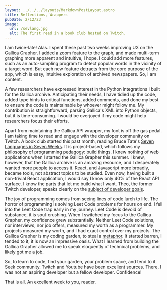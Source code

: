```yaml
---
layout: ../../../layouts/MarkdownPostLayout.astro
title: Reflections, Wrappers
pubDate: 2/12/23
image:
  url: /sevlang.jpg
  alt: The first read in a book club hosted on Twitch.
---
```


I am twice-late! Alas. I spent these past two weeks improving UX on the Gallica Grapher. I added a zoom feature to the graph, and made multi-term graphing more apparent and intuitive, I hope. I could add more features, such as an auto-sampling program to detect popular words in the vicinity of a target word. But each new feature detracts from the core purpose of the app, which is easy, intuitive exploration of archived newspapers. So, I am content.

A few researchers have expressed interest in the Python integrations I built for the Gallica archive. Anticipating their needs, I have tidied up the code, added type hints to critical functions, added comments, and done my best to ensure the code is maintainable by whoever might follow me. My contribution is straightforward, parsing Gallica's XML into Python objects, but it is time-consuming. I would be overjoyed if my code might help researchers focus their efforts.

Apart from maintaining the Gallica API wrapper, my foot is off the gas pedal. I am taking time to read and engage with the developer community on Twitch. A book club started this past month, reading Bruce Tate's [Seven Languages in Seven Weeks](https://www.brucetate.com/sevenlanguages/). It is project-based, which follows my philosophy of programming pedagogy: build things. I knew nothing of web applications when I started the Gallica Grapher this summer. I knew, however, that the Gallica archive is an amazing resource, and I desperately wanted more people to access it. React, and Javascript more broadly, became tools, not abstract topics to be studied. Even now, having built a non-trivial React application, I would say I know only 40% of the React API surface. I know the parts that let me build what I want. Theo, the former Twitch developer, speaks clearly on the [subject of developer goals](https://www.youtube.com/watch?v=rzwaaWH0ksk).

The joy of programming comes from seeing lines of code lurch to life. The horror of programming is solving Leet Code problems for hours on end. I fell into the Leet Code trap early in my journey. Leet Code is devoid of substance, it is soul-crushing. When I switched my focus to the Gallica Grapher, my confidence grew substantially. Neither Leet Code solutions, nor interviews, nor job offers, measured my worth as a programmer. My projects measured my worth, and I had exact control over my projects. The Gallica Grapher is my coding garden, to steal a [metaphor](https://coding.garden/). It started barren, I tended to it, it is now an impressive oasis. What I learned from building the Gallica Grapher allowed me to speak eloquently of technical problems, and likely got me a job.

So, to learn to code, find your garden, your problem space, and tend to it. Seek community. Twitch and Youtube have been excellent sources. There, I was not an aspiring developer but a fellow developer. Confidence!

That is all. An excellent week to you, reader.
